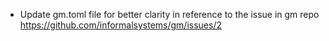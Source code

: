 - Update gm.toml file for better clarity in reference to the issue in gm repo
https://github.com/informalsystems/gm/issues/2